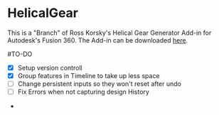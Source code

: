 # HelicalGear

This is a "Branch" of Ross Korsky's Helical Gear Generator Add-in for Autodesk's Fusion 360.
The Add-in can be downloaded [here](https://apps.autodesk.com/FUSION/en/Detail/Index?id=9029586664984391977&os=Mac&appLang=en).

#TO-DO
* [x] Setup version controll
* [x] Group features in Timeline to take up less space
* [ ] Change persistent inputs so they won't reset after undo
* [ ] Fix Errors when not capturing design History
* 